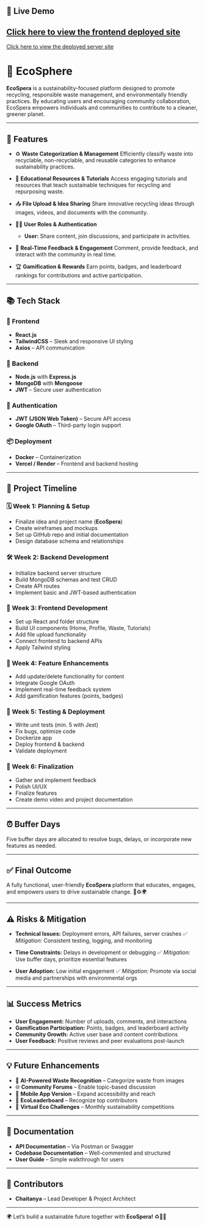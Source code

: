 ## 🚀 Live Demo

[Click here to view the frontend deployed site](https://client-alpha-beige.vercel.app)
---
[Click here to view the deployed server site](https://s65-chaitanya-capstone-ecosphere.onrender.com)

# 🌱 EcoSphere

**EcoSpera** is a sustainability-focused platform designed to promote recycling, responsible waste management, and environmentally friendly practices. By educating users and encouraging community collaboration, EcoSpera empowers individuals and communities to contribute to a cleaner, greener planet.

---

## 🚀 Features

- ♻️ **Waste Categorization & Management**
  Efficiently classify waste into recyclable, non-recyclable, and reusable categories to enhance sustainability practices.

- 📘 **Educational Resources & Tutorials**
  Access engaging tutorials and resources that teach sustainable techniques for recycling and repurposing waste.

- 📤 **File Upload & Idea Sharing**
  Share innovative recycling ideas through images, videos, and documents with the community.

- 🧑‍💼 **User Roles & Authentication**
  - **User:** Share content, join discussions, and participate in activities.

- 💬 **Real-Time Feedback & Engagement**
  Comment, provide feedback, and interact with the community in real time.

- 🏆 **Gamification & Rewards**
  Earn points, badges, and leaderboard rankings for contributions and active participation.

---

## 📚 Tech Stack

### 🔧 Frontend
- **React.js**
- **TailwindCSS** – Sleek and responsive UI styling
- **Axios** – API communication

### 🔩 Backend
- **Node.js** with **Express.js**
- **MongoDB** with **Mongoose**
- **JWT** –  Secure user authentication

### 🔐 Authentication
- **JWT (JSON Web Token)** – Secure API access
- **Google OAuth** – Third-party login support

### 📦 Deployment
- **Docker** – Containerization
- **Vercel / Render** – Frontend and backend hosting

---

## 📅 Project Timeline

### 🗓️ Week 1: Planning & Setup
- Finalize idea and project name (**EcoSpera**)
- Create wireframes and mockups
- Set up GitHub repo and initial documentation
- Design database schema and relationships

### 🛠️ Week 2: Backend Development
- Initialize backend server structure
- Build MongoDB schemas and test CRUD
- Create API routes
- Implement basic and JWT-based authentication

### 🎨 Week 3: Frontend Development
- Set up React and folder structure
- Build UI components (Home, Profile, Waste, Tutorials)
- Add file upload functionality
- Connect frontend to backend APIs
- Apply Tailwind styling

### 🧩 Week 4: Feature Enhancements
- Add update/delete functionality for content
- Integrate Google OAuth
- Implement real-time feedback system
- Add gamification features (points, badges)

### 🧪 Week 5: Testing & Deployment
- Write unit tests (min. 5 with Jest)
- Fix bugs, optimize code
- Dockerize app
- Deploy frontend & backend
- Validate deployment

### 🎥 Week 6: Finalization
- Gather and implement feedback
- Polish UI/UX
- Finalize features
- Create demo video and project documentation

---

## ⏰ Buffer Days
Five buffer days are allocated to resolve bugs, delays, or incorporate new features as needed.

---

## ✅ Final Outcome
A fully functional, user-friendly **EcoSpera** platform that educates, engages, and empowers users to drive sustainable change. 🌱♻️🌍

---

## ⚠️ Risks & Mitigation

- **Technical Issues:**
  Deployment errors, API failures, server crashes
  ✅ *Mitigation:* Consistent testing, logging, and monitoring

- **Time Constraints:**
  Delays in development or debugging
  ✅ *Mitigation:* Use buffer days, prioritize essential features

- **User Adoption:**
  Low initial engagement
  ✅ *Mitigation:* Promote via social media and partnerships with environmental orgs

---

## 📊 Success Metrics

- **User Engagement:** Number of uploads, comments, and interactions
- **Gamification Participation:** Points, badges, and leaderboard activity
- **Community Growth:** Active user base and content contributions
- **User Feedback:** Positive reviews and peer evaluations post-launch

---

## 💡 Future Enhancements

- 🤖 **AI-Powered Waste Recognition** – Categorize waste from images
- 🌐 **Community Forums** – Enable topic-based discussion
- 📱 **Mobile App Version** – Expand accessibility and reach
- 🏅 **EcoLeaderboard** – Recognize top contributors
- 🎯 **Virtual Eco Challenges** – Monthly sustainability competitions

---

## 📘 Documentation

- **API Documentation** – Via Postman or Swagger
- **Codebase Documentation** – Well-commented and structured
- **User Guide** – Simple walkthrough for users

---

## 🤝 Contributors

- **Chaitanya** – Lead Developer & Project Architect

---

🌍 Let’s build a sustainable future together with **EcoSpera!** ♻️🚀🌱